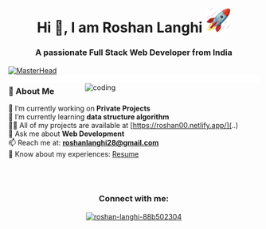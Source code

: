 <h1 align="center">Hi 👋, I am Roshan Langhi  <img src="assets\stats.gif" width="50"></h1>
<h3 align="center">A passionate Full Stack Web Developer from India</h3>

<a href="#" onclick="return false;">
<img align="center" src="https://media1.giphy.com/media/v1.Y2lkPTc5MGI3NjExeTVmdzJsanFtM2tqMXU3bmFvcXJ0dnlwNXNoMnU3MzY1eXhjOXR1bCZlcD12MV9pbnRlcm5hbF9naWZfYnlfaWQmY3Q9Zw/i1JHRZSXO9LZZDHqii/giphy.gif" alt="MasterHead" style="max-width: 100%; height: auto; >
</a>
  <br/>
<a href="#" onclick="return false;">
  <img align="right" alt="GIF Example" src="/assets/CLine.gif">
</a>

<a href="#" onclick="return false;">
  <img align="right" alt="coding" width="350" src="https://i.pinimg.com/originals/ce/69/4f/ce694f560636dffcf42ecf40d4f2f962.gif">
</a>

### 🌟 About Me  
🔭 I’m currently working on **Private Projects**  
🌱 I’m currently learning **data structure algorithm**  
👨‍💻 All of my projects are available at [https://roshan00.netlify.app/](..)  
💬 Ask me about **Web Development**  
📫 Reach me at: **roshanlanghi28@gmail.com**  
📄 Know about my experiences: [Resume](..)  


<br/><br/>
<h3 align="center">Connect with me:</h3>
<p align="center">
  <a href="https://www.linkedin.com/in/roshan-langhi-88b502304/" target="_blank">
    <img align="center" src="https://raw.githubusercontent.com/rahuldkjain/github-profile-readme-generator/master/src/images/icons/Social/linked-in-alt.svg" alt="roshan-langhi-88b502304" height="30" width="40" />
  </a>
</p>
